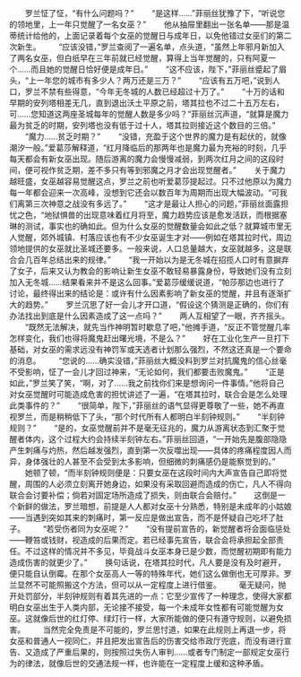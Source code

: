 　　罗兰怔了怔，“有什么问题吗？”
　　“是这样……”菲丽丝犹豫了下，“听说您的领地里，上一年只觉醒了一名女巫？”
　　他从抽屉里翻出一张名单——那是温蒂统计给他的，上面记录着每个女巫的觉醒日与成年日，以免他错过女巫们的第二次新生。
　　“应该没错，”罗兰查阅了一遍名单，点头道，“虽然上年邪月新加入了两名女巫，但白纸早在三年前就已经觉醒，算得上当年觉醒的，只有阿夏一个……而且她的觉醒日恰好便是成年日。”
　　“这不应该，陛下，”菲丽丝蹙起了眉头，“上一年您的城市有多少人？两万还是三万？”
　　“应该有五万吧，”说到人口，罗兰不禁有些得意，“今年无冬城的人数已经超过十万了。”
　　“十万的话和早期的安列塔相差无几，直到退出沃土平原之前，塔其拉也不过二十五万左右，可……您知道这两座圣城每年的觉醒人数是多少吗？”菲丽丝沉声道，“就算是魔力最为贫乏的时期，安列塔也没有低于过十人，塔其拉则接近这个数目的三倍。”
　　“魔力……贫乏时期？”
　　“没错，充盈于这个世界的魔力是有起伏的，就像潮汐一般。”爱葛莎解释道，“红月降临后的那两年也是魔力最为充裕的时刻，几乎每天都会有新女巫出现。随后游离的魔力会慢慢减弱，到两次红月之间的这段时间，便可视作贫乏期，差不多只有等到邪魔之月才会出现觉醒者。”
　　关于魔力越旺盛，女巫越容易觉醒这点，罗兰之前也听爱葛莎提起过。只不过他原以为魔力每一年都会迎来一次高峰，没想到它还会以数百年为周期而出现大幅波动。“可我们离第三次神意之战没有多远了。”
　　“这才是最让人担心的问题，”菲丽丝面露担忧之色，“地狱惧兽的出现意味着红月将至，魔力趋势应该是愈发活跃，而根据塞琳的测试，事实也的确如此。但为什么女巫的觉醒数量会如此之低？就算城市里无人觉醒，郊外城镇、村落应该也有不少女巫诞生才对——例如在塔其拉时代，周边领地提供的女巫就比圣城还要多。一般来说，人口总量越大，女巫就越多，这是联合会几百年总结出来的规律。”
　　“我一开始以为是无冬城在招揽人口时有意摒弃了女子，后来又认为教会的影响让新生女巫不敢轻易暴露身份，导致她们没有立刻加入无冬城……结果看来并不是这么回事。”爱葛莎缓缓说道，“帕莎那边也进行了讨论，最终得出来的结论是：或许有什么因素影响了新女巫的觉醒，并且有逐渐扩大的趋势。”
　　罗兰沉思了好一会儿才开口道，“假设这个猜测是正确的，你们有办法找出到底是什么因素造成了这一点吗？”
　　两人互相望了一眼，齐齐摇头。
　　“既然无法解决，就先当作神明暂时歇息了吧，”他摊手道，“反正不管觉醒几率怎样变化，我们也得将魔鬼赶出曙光境，不是么？”
　　好在工业化生产一旦打下基础，对女巫的需求远没有神罚军或天选者计划那么强烈，不然这还真是一个要命的消息。
　　“您说的……确实没错，”菲丽丝大概没料到罗兰对抗魔鬼的信心丝毫不受影响，怔了一会儿才回过神来，“无论如何，我们都要击败魔鬼。”
　　“正是如此，”罗兰笑了笑，“啊，对了……我之前找你们来是想询问一件事情。”他将自己对女巫觉醒时可能造成危害的担忧讲述了一遍，“在塔其拉时，联合会是怎么处理此类事件的？”
　　“很简单，陛下，”菲丽丝的语气显得更尊敬了一些，她不再直视罗兰，而是稍稍低下了头，“那个时代所有人都明白半刻钟规则。”
　　“半刻钟规则？”
　　“是的，女巫觉醒前并不是毫无征兆的，魔力从游离状态到汇聚于觉醒者体内，这个过程大约会持续半刻钟左右。”菲丽丝回道，“一开始先是腹部隐隐产生刺痛与灼热，然后越发强烈，直到第一次反噬出现——具体的疼痛程度因人而异，身体强壮的人甚至不会受到太多影响，但细微的刺痛感仍是能察觉到的。”
　　她顿了顿，“而半刻钟规则便是：只要女巫在这段时间内大声宣告自己即将觉醒，周围的人必须立刻离开她身边，如果没有采取回避而造成的伤亡，凡人不得向联合会讨要补偿；倘若对固定场所造成了损失，则由联合会赔付。”
　　这倒是一个新鲜的做法，罗兰暗想，前提是人人都对女巫十分熟悉，特别是未成年的小姑娘——当遇到突如其来的刺痛时，第一反应是做出宣告，而不是怀疑自己吃坏了肚子。
　　“若受伤者同为女巫呢？”
　　“没有提前宣告的，新觉醒者将会面临惩处——鞭笞或钱财，视造成的后果而定。若已经事先宣告，联合会将承担起全部责任。不过这样的情况并不多见，毕竟战斗女巫本身已是少数，而觉醒初期即有能力造成伤害的就更少了。”
　　换句话说，在塔其拉时代，凡人要是没有及时避开，便只能自认倒霉。在那个女巫高人一等的特殊年代，她们这么做倒也无可厚非。罗兰显然不可能照搬这个方法，但可以从一定程度上进行借鉴。
　　毫无疑问，抛开处罚部分，半刻钟规则有着其先进的一点：它至少宣传了一种理念，使得大家都明白女巫出生于人类内部，无论接不接受，每一个未成年女性都有可能觉醒为女巫。这就像后世的红灯停、绿灯行一样，大家所能做的便只有遵守规则，以避免损害。
　　当然完全免责是不可能的，罗兰思忖道，如果在此规则上再退一步，将女巫和普通人一视同仁，并且把发出宣告后的伤害交给市政厅兜底，而没有进行宣告、又造成了严重后果的，则按照过失伤人审判……或者专门制定一部规定女巫行为的律法，就像后世的交通法规一样，也许能在一定程度上缓和这种矛盾。